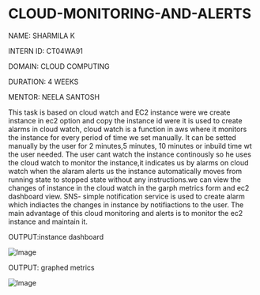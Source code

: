 # CLOUD-MONITORING-AND-ALERTS

NAME: SHARMILA K

INTERN ID: CT04WA91

DOMAIN: CLOUD COMPUTING

DURATION: 4 WEEKS

MENTOR: NEELA SANTOSH

This task is based on cloud watch and EC2 instance were we create instance in ec2 option and copy the instance id were it is used to create alarms in cloud watch, cloud watch is a function in aws where it monitors the instance for every period of time we set manually. It can be setted manually by the user for 2 minutes,5 minutes, 10 minutes or inbuild time wt the user needed. The user cant watch the instance continously so he uses the cloud watch to monitor the instance,it indicates us by alarms on cloud watch when the alaram alerts us the instance automatically moves from running state to stopped state without any instructions.we can view the changes of instance in the cloud watch in the garph metrics form and ec2 dashboard view. SNS- simple notification service is used to create alarm which indiactes the changes in instance by notifiactions to the user. The main advantage of this cloud monitoring and alerts is to monitor the ec2 instance and maintain it.

OUTPUT:instance dashboard

![Image](https://github.com/user-attachments/assets/f2ddbba3-7a77-43cd-afe0-dcd895bcefcf)

OUTPUT: graphed metrics

![Image](https://github.com/user-attachments/assets/53860988-abda-4bb0-a488-d501f7635602)

